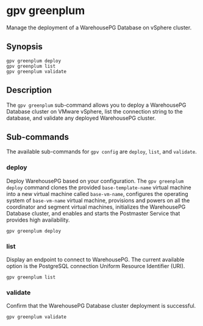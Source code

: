 # gpv greenplum

Manage the deployment of a WarehousePG Database on vSphere cluster.

## <a id="section2"></a>Synopsis

```
gpv greenplum deploy
gpv greenplum list
gpv greenplum validate
```

## <a id="section3"></a>Description

The `gpv greenplum` sub-command allows you to deploy a WarehousePG Database cluster on VMware vSphere, list the connection string to the database, and validate any deployed WarehousePG cluster.

## <a id="opts"></a>Sub-commands

The available sub-commands for `gpv config` are `deploy`, `list`, and `validate`.

### <a id="deploy"></a>deploy

Deploy WarehousePG based on your configuration. The `gpv greenplum deploy` command clones the provided `base-template-name` virtual machine into a new virtual machine called `base-vm-name`, configures the operating system of `base-vm-name` virtual machine, provisions and powers on all the coordinator and segment virtual machines, initializes the WarehousePG Database cluster, and enables and starts the Postmaster Service that provides high availability.

```
gpv greenplum deploy
```

### <a id="list"></a>list

Display an endpoint to connect to WarehousePG. The current available option is the PostgreSQL connection Uniform Resource Identifier (URI).

```
gpv greenplum list
```

### <a id="validate"></a>validate

Confirm that the WarehousePG Database cluster deployment is successful.

```
gpv greenplum validate
```

